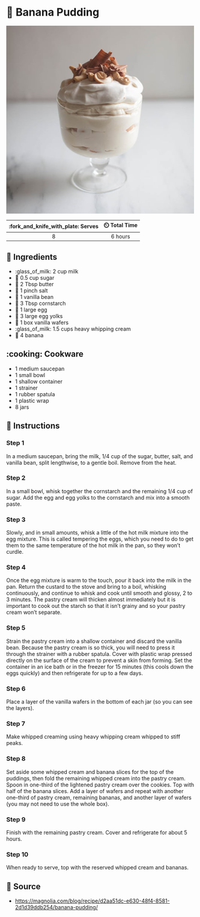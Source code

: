 # :custard: Banana Pudding

![Banana Pudding](../assets/images/banana-pudding.jpg)

| :fork_and_knife_with_plate: Serves | :timer_clock: Total Time |
|:----------------------------------:|:-----------------------: |
| 8 | 6 hours |

## :salt: Ingredients

- :glass_of_milk: 2 cup milk
- :candy: 0.5 cup sugar
- :butter: 2 Tbsp butter
- :salt: 1 pinch salt
- :icecream: 1 vanilla bean
- :corn: 3 Tbsp cornstarch
- :egg: 1 large egg
- :egg: 3 large egg yolks
- :cookie: 1 box vanilla wafers
- :glass_of_milk: 1.5 cups heavy whipping cream
- :banana: 4 banana

## :cooking: Cookware

- 1 medium saucepan
- 1 small bowl
- 1 shallow container
- 1 strainer
- 1 rubber spatula
- 1 plastic wrap
- 8 jars

## :pencil: Instructions

### Step 1

In a medium saucepan, bring the milk, 1/4 cup of the sugar, butter, salt, and vanilla bean, split lengthwise, to a
gentle boil. Remove from the heat.

### Step 2

In a small bowl, whisk together the cornstarch and the remaining 1/4 cup of sugar. Add the egg and egg yolks to the
cornstarch and mix into a smooth paste.

### Step 3

Slowly, and in small amounts, whisk a little of the hot milk mixture into the egg mixture. This is called tempering the
eggs, which you need to do to get them to the same temperature of the hot milk in the pan, so they won’t curdle.

### Step 4

Once the egg mixture is warm to the touch, pour it back into the milk in the pan. Return the custard to the stove and
bring to a boil, whisking continuously, and continue to whisk and cook until smooth and glossy, 2 to 3 minutes. The
pastry cream will thicken almost immediately but it is important to cook out the starch so that it isn’t grainy and so
your pastry cream won’t separate.

### Step 5

Strain the pastry cream into a shallow container and discard the vanilla bean. Because the pastry cream is so thick, you
will need to press it through the strainer with a rubber spatula. Cover with plastic wrap pressed directly on the
surface of the cream to prevent a skin from forming. Set the container in an ice bath or in the freezer for 15 minutes
(this cools down the eggs quickly) and then refrigerate for up to a few days.

### Step 6

Place a layer of the vanilla wafers in the bottom of each jar (so you can see the layers).

### Step 7

Make whipped creaming using heavy whipping cream whipped to stiff peaks.

### Step 8

Set aside some whipped cream and banana slices for the top of the puddings, then fold the remaining whipped cream into
the pastry cream. Spoon in one-third of the lightened pastry cream over the cookies. Top with half of the banana slices.
Add a layer of wafers and repeat with another one-third of pastry cream, remaining bananas, and another layer of wafers
(you may not need to use the whole box).

### Step 9

Finish with the remaining pastry cream. Cover and refrigerate for about 5 hours.

### Step 10

When ready to serve, top with the reserved whipped cream and bananas.

## :link: Source

- <https://magnolia.com/blog/recipe/d2aa51dc-e630-48f4-8581-2d1d39ddb254/banana-pudding/>
